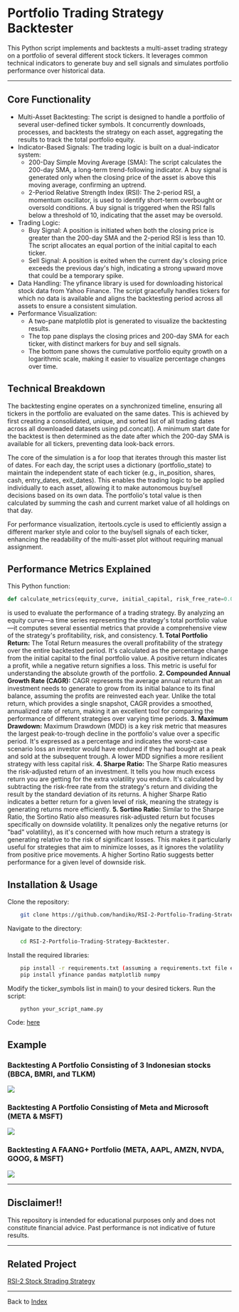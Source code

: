 # Portfolio Trading Strategy Backtester
This Python script implements and backtests a multi-asset trading strategy on a portfolio of several different stock tickers. It leverages common technical indicators to generate buy and sell signals and simulates portfolio performance over historical data.

---

## Core Functionality
* Multi-Asset Backtesting: The script is designed to handle a portfolio of several user-defined ticker symbols. It concurrently downloads, processes, and backtests the strategy on each asset, aggregating the results to track the total portfolio equity.
* Indicator-Based Signals: The trading logic is built on a dual-indicator system:
  * 200-Day Simple Moving Average (SMA): The script calculates the 200-day SMA, a long-term trend-following indicator. A buy signal is generated only when the closing price of the asset is above this moving average, confirming an uptrend.
  * 2-Period Relative Strength Index (RSI): The 2-period RSI, a momentum oscillator, is used to identify short-term overbought or oversold conditions. A buy signal is triggered when the RSI falls below a threshold of 10, indicating that the asset may be oversold.
* Trading Logic:
  * Buy Signal: A position is initiated when both the closing price is greater than the 200-day SMA and the 2-period RSI is less than 10. The script allocates an equal portion of the initial capital to each ticker.
  * Sell Signal: A position is exited when the current day's closing price exceeds the previous day's high, indicating a strong upward move that could be a temporary spike.
* Data Handling: The yfinance library is used for downloading historical stock data from Yahoo Finance. The script gracefully handles tickers for which no data is available and aligns the backtesting period across all assets to ensure a consistent simulation.
* Performance Visualization:
  * A two-pane matplotlib plot is generated to visualize the backtesting results.
  * The top pane displays the closing prices and 200-day SMA for each ticker, with distinct markers for buy and sell signals.
  * The bottom pane shows the cumulative portfolio equity growth on a logarithmic scale, making it easier to visualize percentage changes over time.

## Technical Breakdown
The backtesting engine operates on a synchronized timeline, ensuring all tickers in the portfolio are evaluated on the same dates. This is achieved by first creating a consolidated, unique, and sorted list of all trading dates across all downloaded datasets using pd.concat(). A minimum start date for the backtest is then determined as the date after which the 200-day SMA is available for all tickers, preventing data look-back errors.

The core of the simulation is a for loop that iterates through this master list of dates. For each day, the script uses a dictionary (portfolio_state) to maintain the independent state of each ticker (e.g., in_position, shares, cash, entry_dates, exit_dates). This enables the trading logic to be applied individually to each asset, allowing it to make autonomous buy/sell decisions based on its own data. The portfolio's total value is then calculated by summing the cash and current market value of all holdings on that day.

For performance visualization, itertools.cycle is used to efficiently assign a different marker style and color to the buy/sell signals of each ticker, enhancing the readability of the multi-asset plot without requiring manual assignment.

## Performance Metrics Explained
This Python function: 
```python
def calculate_metrics(equity_curve, initial_capital, risk_free_rate=0.04):
```
is used to evaluate the performance of a trading strategy. By analyzing an equity curve—a time series representing the strategy's total portfolio value—it computes several essential metrics that provide a comprehensive view of the strategy's profitability, risk, and consistency.
**1. Total Portfolio Return:** The Total Return measures the overall profitability of the strategy over the entire backtested period. It's calculated as the percentage change from the initial capital to the final portfolio value. A positive return indicates a profit, while a negative return signifies a loss. This metric is useful for understanding the absolute growth of the portfolio.
**2. Compounded Annual Growth Rate (CAGR):** CAGR represents the average annual return that an investment needs to generate to grow from its initial balance to its final balance, assuming the profits are reinvested each year. Unlike the total return, which provides a single snapshot, CAGR provides a smoothed, annualized rate of return, making it an excellent tool for comparing the performance of different strategies over varying time periods.
**3. Maximum Drawdown:** Maximum Drawdown (MDD) is a key risk metric that measures the largest peak-to-trough decline in the portfolio's value over a specific period.  It's expressed as a percentage and indicates the worst-case scenario loss an investor would have endured if they had bought at a peak and sold at the subsequent trough. A lower MDD signifies a more resilient strategy with less capital risk.
**4. Sharpe Ratio:** The Sharpe Ratio measures the risk-adjusted return of an investment. It tells you how much excess return you are getting for the extra volatility you endure. It's calculated by subtracting the risk-free rate from the strategy's return and dividing the result by the standard deviation of its returns. A higher Sharpe Ratio indicates a better return for a given level of risk, meaning the strategy is generating returns more efficiently.
**5. Sortino Ratio:** Similar to the Sharpe Ratio, the Sortino Ratio also measures risk-adjusted return but focuses specifically on downside volatility. It penalizes only the negative returns (or "bad" volatility), as it's concerned with how much return a strategy is generating relative to the risk of significant losses. This makes it particularly useful for strategies that aim to minimize losses, as it ignores the volatility from positive price movements. A higher Sortino Ratio suggests better performance for a given level of downside risk.

## Installation & Usage
Clone the repository:
```bash
    git clone https://github.com/handiko/RSI-2-Portfolio-Trading-Strategy-Backtester.git
```

Navigate to the directory:
```bash
    cd RSI-2-Portfolio-Trading-Strategy-Backtester.
```

Install the required libraries:
```bash
    pip install -r requirements.txt (assuming a requirements.txt file exists) or manually:
    pip install yfinance pandas matplotlib numpy
```

Modify the ticker_symbols list in main() to your desired tickers.
Run the script:
```bash
    python your_script_name.py
```

Code: [here](https://github.com/handiko/RSI-2-Portfolio-Trading-Strategy-Backtester/blob/main/JupyterNotebook/Portfolio%20Mode%20-%202-RSI%20Trading%20Strategy.ipynb)

## Example
### Backtesting A Portfolio Consisting of 3 Indonesian stocks (BBCA, BMRI, and TLKM)
![](./portfolio_trading_strategy_plot_3_tickers.png)



### Backtesting A Portfolio Consisting of Meta and Microsoft (META & MSFT)
![](./portfolio_trading_strategy_plot_2_tickers.png)



### Backtesting A FAANG+ Portfolio (META, AAPL, AMZN, NVDA, GOOG, & MSFT)
![](./portfolio_trading_strategy_plot_6_tickers.png)

---

## Disclaimer!!
This repository is intended for educational purposes only and does not constitute financial advice. Past performance is not indicative of future results.

---

## Related Project
[RSI-2 Stock Strading Strategy](https://github.com/handiko/RSI-2-Stock-Trading-Strategy/blob/main/README.md)

---

Back to [Index](https://github.com/handiko/handiko/blob/master/README.md)

